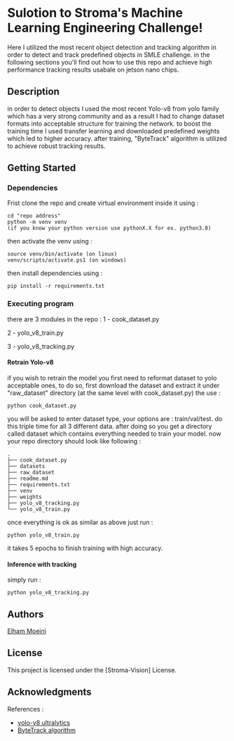 # Sulotion to Stroma's Machine Learning Engineering Challenge!

Here I utilized the most recent object detection and tracking algorithm in order to detect and track predefined objects in SMLE challenge.
in the following sections you'll find out how to use this repo and achieve high performance tracking results usabale on jetson nano chips.

## Description

in order to detect objects I used the most recent Yolo-v8 from yolo family which has a very strong community and as a result I had to change dataset formats into acceptable structure for training the network. to boost the training time I used transfer learning and downloaded predefined weights which led to higher accuracy. after training, "ByteTrack" algorithm is utilized to achieve robust tracking results.

## Getting Started

### Dependencies

Frist clone the repo and create virtual environment inside it using : 
```
cd "repo address"
python -m venv venv
(if you know your python version use pythonX.X for ex. python3.8)
```
then activate the venv using : 
```
source venv/bin/activate (on linux)
venv/scripts/activate.ps1 (on windows)
```
then install dependencies using : 

```
pip install -r requirements.txt
```

### Executing program

there are 3 modules in the repo :
1 - cook_dataset.py

2 - yolo_v8_train.py

3 - yolo_v8_tracking.py

#### Retrain Yolo-v8

if you wish to retrain the model you first need to reformat dataset to yolo acceptable ones, to do so, first download the dataset and extract it under "raw_dataset" directory (at the same level with cook_dataset.py) the use :
```
python cook_dataset.py
```
you will be asked to enter dataset type, your options are  : train/val/test. do this triple time for all 3 different data. after doing so you get a directory called dataset which contains everything needed to train your model. now your repo directory should look like following :

```
.
├── cook_dataset.py
├── datasets
├── raw_dataset
├── readme.md
├── requirements.txt
├── venv
├── weights
├── yolo_v8_tracking.py
└── yolo_v8_train.py
```
once everything is ok as similar as above just run :

```
python yolo_v8_train.py
```
it takes 5 epochs to finish training with high accuracy.

#### Inference with tracking

simply run :
```
python yolo_v8_tracking.py
```

## Authors

[Elham Moeini](https://www.linkedin.com/in/elham-moeini-6178257a/)

## License

This project is licensed under the [Stroma-Vision] License.

## Acknowledgments

References :

* [yolo-v8 ultralytics](https://github.com/ultralytics/ultralytics)
* [ByteTrack algorithm](https://github.com/ifzhang/ByteTrack)